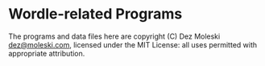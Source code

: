 # Wordle-related Programs
The programs and data files here are copyright (C) Dez Moleski dez@moleski.com,
licensed under the MIT License: all uses permitted with appropriate attribution.
